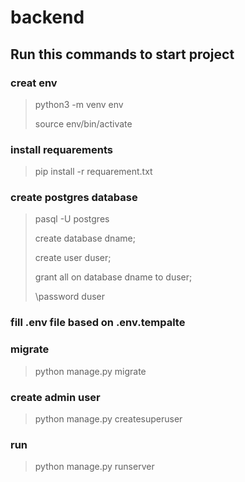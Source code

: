 # backend

## Run this commands to start project

### creat env
> python3 -m venv env
>
> source env/bin/activate
>
### install requarements
> pip install -r requarement.txt
>
### create postgres database
> pasql -U postgres
>
> create database dname;
>
> create user duser;
>
> grant all on database dname to duser;
>
> \password duser
>
### fill .env file based on .env.tempalte
### migrate
> python manage.py migrate
>
### create admin user
> python manage.py createsuperuser
>
### run
> python manage.py runserver
>